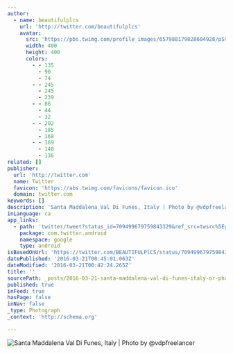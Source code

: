 ```yaml
---
author:
  - name: beautifulplcs
    url: 'http://twitter.com/beautifulplcs'
    avatar:
      src: 'https://pbs.twimg.com/profile_images/657988179828604928/pS97oW_f_400x400.jpg'
      width: 400
      height: 400
      colors:
        - - 135
          - 90
          - 74
        - - 245
          - 245
          - 239
        - - 86
          - 44
          - 32
        - - 202
          - 185
          - 168
        - - 169
          - 148
          - 136
related: []
publisher:
  url: 'http://twitter.com'
  name: Twitter
  favicon: 'https://abs.twimg.com/favicons/favicon.ico'
  domain: twitter.com
keywords: []
description: 'Santa Maddalena Val Di Funes, Italy | Photo by @vdpfreelancer'
inLanguage: ca
app_links:
  - path: 'twitter/tweet?status_id=709499679759843329&ref_src=twsrc%5Egoogle%7Ctwcamp%5Eandroidseo%7Ctwgr%5Estatus%7Ctwterm%5E709499679759843329'
    package: com.twitter.android
    namespace: google
    type: android
isBasedOnUrl: 'https://twitter.com/BEAUTIFULPlCS/status/709499679759843329?lang=en-gb'
datePublished: '2016-03-21T00:45:01.063Z'
dateModified: '2016-03-21T00:42:24.265Z'
title: ''
sourcePath: _posts/2016-03-21-santa-maddalena-val-di-funes-italy-or-photo-by-vdpfreelance.md
published: true
inFeed: true
hasPage: false
inNav: false
_type: Photograph
_context: 'http://schema.org'

---
```

![Santa Maddalena Val Di Funes, Italy | Photo by @vdpfreelancer](https://pbs.twimg.com/media/CdimMuDUkAEk5__.jpg:large)
